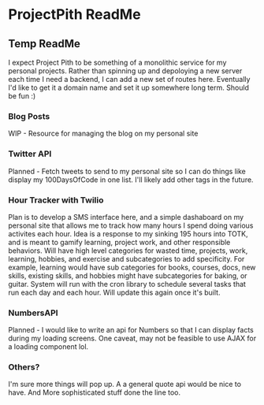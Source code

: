 # ProjectPith ReadMe

## Temp ReadMe

I expect Project Pith to be something of a monolithic service for my personal projects. Rather than spinning up and depoloying a new server each time I need a backend, I can add a new set of routes here. Eventually I'd like to get it a domain name and set it up somewhere long term. Should be fun :)

### Blog Posts

WIP - Resource for managing the blog on my personal site

### Twitter API

Planned - Fetch tweets to send to my personal site so I can do things like display my 100DaysOfCode in one list. I'll likely add other tags in the future.

### Hour Tracker with Twilio

Plan is to develop a SMS interface here, and a simple dashaboard on my personal site that allows me to track how many hours I spend doing various activites each hour. Idea is a response to my sinking 195 hours into TOTK, and is meant to gamify learning, project work, and other responsible behaviors. Will have high level categories for wasted time, projects, work, learning, hobbies, and exercise and subcategories to add specificity. For example, learning would have sub categories for books, courses, docs, new skills, existing skills, and hobbies might have subcategories for baking, or guitar. System will run with the cron library to schedule several tasks that run each day and each hour. Will update this again once it's built.

### NumbersAPI

Planned - I would like to write an api for Numbers so that I can display facts during my loading screens. One caveat, may not be feasible to use AJAX for a loading component lol.

### Others?

I'm sure more things will pop up. A a general quote api would be nice to have. And More sophisticated stuff done the line too.